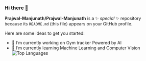 ### Hi there 👋


**Prajwal-Manjunath/Prajwal-Manjunath** is a ✨ _special_ ✨ repository because its `README.md` (this file) appears on your GitHub profile.

Here are some ideas to get you started:

- 🔭 I’m currently working on Gym tracker Powered by AI
- 🌱 I’m currently learning Machine Learning and Computer Vision
![Top Languages](https://github-readme-stats.vercel.app/api/top-langs/?username=Prajwal-Manjunath&show_icons=true&theme=radical)
